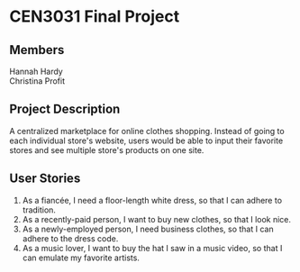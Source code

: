 # CEN3031 Final Project
## Members
Hannah Hardy  
Christina Profit  
## Project Description
A centralized marketplace for online clothes shopping. Instead of going to each individual store's website, users would be able to input their favorite stores and see multiple store's products on one site.  
## User Stories
1. As a fiancée, I need a floor-length white dress, so that I can adhere to tradition. 
2. As a recently-paid person, I want to buy new clothes, so that I look nice. 
3. As a newly-employed person, I need business clothes, so that I can adhere to the dress code. 
4. As a music lover, I want to buy the hat I saw in a music video, so that I can emulate my favorite artists. 
